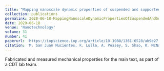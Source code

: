 ```yaml
---
title: "Mapping nanoscale dynamic properties of suspended and supported multi-layer graphene membranes via contact resonance and ultrasonic scanning probe microscopies"
collection: publications
permalink: 2020-06-18-MappingNanoscaleDynamicPropertiesOfSuspendedAndSupportedMulti-layerGrapheneMembranesViaContactResonanceAndUltrasonicScanningProbeMicroscopies
date: 2020-06-18
venue: 'Nanotechnology'
volume: 31
number: 41
paperurl: 'https://iopscience.iop.org/article/10.1088/1361-6528/ab9e27'
citation: 'M. San Juan Mucientes, K. Lulla, A. Peasey, S. Shao, R. McNair, <b>J. Wengraf</b>, B. Robinson and O. Kolosov (2020). &quot;Mapping nanoscale dynamic properties of suspended and supported multi-layer graphene membranes via contact resonance and ultrasonic scanning probe microscopies.&quot; <i>Nanotechnology</i> 31(41).'
---
```


Fabricated and measured mechanical properties for the main text, as part of a CDT lab team.

